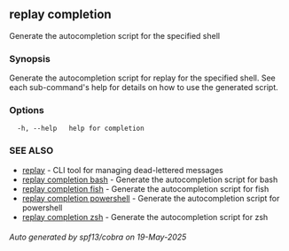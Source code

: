 ## replay completion

Generate the autocompletion script for the specified shell

### Synopsis

Generate the autocompletion script for replay for the specified shell.
See each sub-command's help for details on how to use the generated script.


### Options

```
  -h, --help   help for completion
```

### SEE ALSO

* [replay](replay.md)	 - CLI tool for managing dead-lettered messages
* [replay completion bash](replay_completion_bash.md)	 - Generate the autocompletion script for bash
* [replay completion fish](replay_completion_fish.md)	 - Generate the autocompletion script for fish
* [replay completion powershell](replay_completion_powershell.md)	 - Generate the autocompletion script for powershell
* [replay completion zsh](replay_completion_zsh.md)	 - Generate the autocompletion script for zsh

###### Auto generated by spf13/cobra on 19-May-2025
